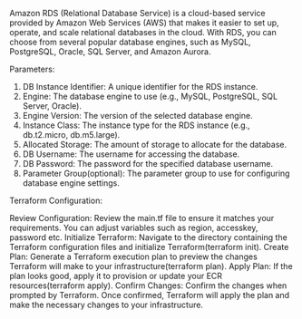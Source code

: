 Amazon RDS (Relational Database Service) is a cloud-based service provided by Amazon Web Services (AWS) that makes it easier to set up, operate, and scale relational databases in the cloud. With RDS, you can choose from several popular database engines, such as MySQL, PostgreSQL, Oracle, SQL Server, and Amazon Aurora.

Parameters:
1. DB Instance Identifier: A unique identifier for the RDS instance.
2. Engine: The database engine to use (e.g., MySQL, PostgreSQL, SQL Server, Oracle).
3. Engine Version: The version of the selected database engine.
4. Instance Class: The instance type for the RDS instance (e.g., db.t2.micro, db.m5.large).
5. Allocated Storage: The amount of storage to allocate for the database.
6. DB Username: The username for accessing the database.
7. DB Password: The password for the specified database username.
8. Parameter Group(optional): The parameter group to use for configuring database engine settings.

Terraform Configuration:

Review Configuration: Review the main.tf file to ensure it matches your requirements. You can adjust variables such as region, accesskey, password etc.
Initialize Terraform: Navigate to the directory containing the Terraform configuration files and initialize Terraform(terraform init).
Create Plan: Generate a Terraform execution plan to preview the changes Terraform will make to your infrastructure(terraform plan).
Apply Plan: If the plan looks good, apply it to provision or update your ECR resources(terraform apply).
Confirm Changes: Confirm the changes when prompted by Terraform. Once confirmed, Terraform will apply the plan and make the necessary changes to your infrastructure.
